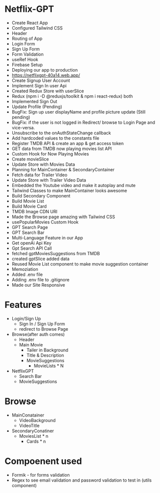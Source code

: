 # Netflix-GPT

- Create React App
- Configured Tailwind CSS
- Header
- Routing of App
- Login Form
- Sign Up Form
- Form Validation
- useRef Hook
- Firebase Setup
- Deploying our app to production
- https://netflixgpt-40a14.web.app/
- Create Signup User Account
- Implement Sign In user Api
- Created Redux Store with userSlice
- Redux (npm i -D @reduxjs/toolkit & npm i react-redux) both
- Implemented Sign Out
- Update Profile (Pending)
- BugFix: Sign up user displayName and profile picture update (Still pending)
- BugFix: if the user is not logged in Redirect/ browse to Login Page and vice-versa.
- Unsubscribe to the onAuthStateChange callback
- Add hardcoded values to the constants file
- Register TMDB API & create an app & get access token
- GET data from TMDB now playing movies list API
- Custom Hook for Now Playing Movies
- Create movieSlice
- Update Store with Movies Data
- Planning for MainContainer & SecondaryContainer
- Fetch data for Trailer Video
- Update Store with Trailer Video Data
- Embedded the Youtube video and make it autoplay and mute
- Tailwind Classes to make MainContainer looks awesome
- Build Secondary Component
- Build Movie List
- Build Movie Card
- TMDB Image CDN URl
- Made the Browse page amazing with Tailwind CSS
- usePopularMovies Custom Hook
- GPT Search Page
- GPT Search Bar
- Multi-Language Feature in our App
- Get openAi Api Key
- Gpt Search API Call
- fetched gptMoviesSuggestions from TMDB
- created gptSlice added data
- Reused Movie List component to make movie suggestion container
- Memoziation
- Added .env file
- Adding .env file to .gitignore
- Made our Site Responsive

# Features

- Login/Sign Up
  - Sign In / Sign Up Form
  - redirect to Browse Page
- Browse(after auth comes)
  - Header
  - Main Movie
    - Tailer in Background
    - Title & Description
    - MovieSuggestions
      - MovieLists \* N
- NetflixGPT
  - Search Bar
  - MovieSuggestions

# Browse

- MainConatainer
  - VideoBackground
  - VideoTitle
- SecondaryConatiner
  - MoviesList \* n
    - Cards \* n

# Compoenent used

- Formik - for forms validation
- Regex to see email validation and password validation to test in (utils component)

